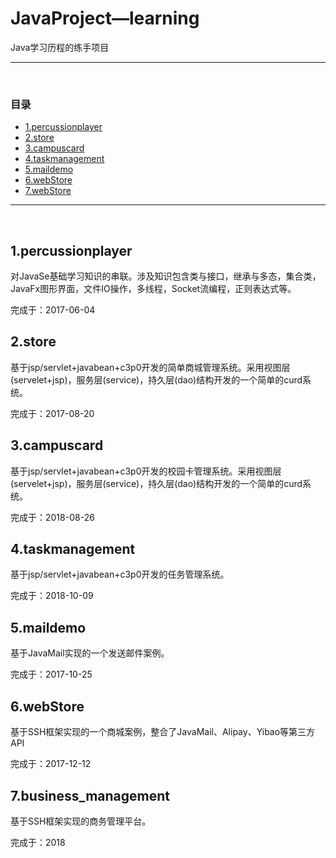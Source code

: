 # JavaProject—learning
<p>Java学习历程的练手项目</p>
<hr/><br/>

### 目录
*	[1.percussionplayer](#1)
*	[2.store](#2)
*	[3.campuscard](#3)
*	[4.taskmanagement](#4)
*	[5.maildemo](#5)
*	[6.webStore](#6)
*	[7.webStore](#7)

<hr/><br/>

<h2 id="1">1.percussionplayer</h2>
<p>
	对JavaSe基础学习知识的串联。涉及知识包含类与接口，继承与多态，集合类，JavaFx图形界面，文件IO操作，多线程，Socket流编程，正则表达式等。
</p>
<p>
	完成于：2017-06-04
</p>

<h2 id="2">2.store</h2>
<p>
	基于jsp/servlet+javabean+c3p0开发的简单商城管理系统。采用视图层(servelet+jsp)，服务层(service)，持久层(dao)结构开发的一个简单的curd系统。
</p>
<p>
	完成于：2017-08-20
</p>

<h2 id="3">3.campuscard</h2>
<p>
	基于jsp/servlet+javabean+c3p0开发的校园卡管理系统。采用视图层(servelet+jsp)，服务层(service)，持久层(dao)结构开发的一个简单的curd系统。
</p>
<p>
	完成于：2018-08-26
</p>

<h2 id="4">4.taskmanagement</h2>
<p>
	基于jsp/servlet+javabean+c3p0开发的任务管理系统。
</p>
<p>
	完成于：2018-10-09
</p>

<h2 id="5">5.maildemo</h2>
<p>
	基于JavaMail实现的一个发送邮件案例。
</p>
<p>
	完成于：2017-10-25
</p>

<h2 id="6">6.webStore</h2>
<p>
	基于SSH框架实现的一个商城案例，整合了JavaMail、Alipay、Yibao等第三方API
</p>
<p>
	完成于：2017-12-12
</p>

<h2 id="7">7.business_management</h2>
<p>
	基于SSH框架实现的商务管理平台。
</p>
<p>
	完成于：2018
</p>